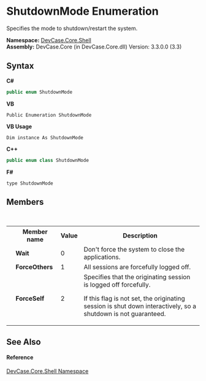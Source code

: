 # ShutdownMode Enumeration
 

Specifies the mode to shutdown/restart the system.

**Namespace:**&nbsp;<a href="N_DevCase_Core_Shell">DevCase.Core.Shell</a><br />**Assembly:**&nbsp;DevCase.Core (in DevCase.Core.dll) Version: 3.3.0.0 (3.3)

## Syntax

**C#**<br />
``` C#
public enum ShutdownMode
```

**VB**<br />
``` VB
Public Enumeration ShutdownMode
```

**VB Usage**<br />
``` VB Usage
Dim instance As ShutdownMode
```

**C++**<br />
``` C++
public enum class ShutdownMode
```

**F#**<br />
``` F#
type ShutdownMode
```


## Members
&nbsp;<table><tr><th></th><th>Member name</th><th>Value</th><th>Description</th></tr><tr><td /><td target="F:DevCase.Core.Shell.ShutdownMode.Wait">**Wait**</td><td>0</td><td>Don't force the system to close the applications.</td></tr><tr><td /><td target="F:DevCase.Core.Shell.ShutdownMode.ForceOthers">**ForceOthers**</td><td>1</td><td>All sessions are forcefully logged off.</td></tr><tr><td /><td target="F:DevCase.Core.Shell.ShutdownMode.ForceSelf">**ForceSelf**</td><td>2</td><td>Specifies that the originating session is logged off forcefully. 

 If this flag is not set, the originating session is shut down interactively, so a shutdown is not guaranteed.</td></tr></table>

## See Also


#### Reference
<a href="N_DevCase_Core_Shell">DevCase.Core.Shell Namespace</a><br />